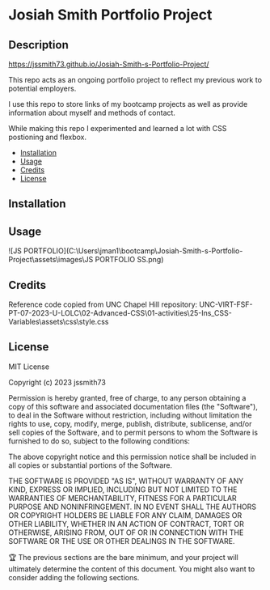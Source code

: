 # Josiah Smith Portfolio Project

## Description

https://jssmith73.github.io/Josiah-Smith-s-Portfolio-Project/

This repo acts as an ongoing portfolio project to reflect my previous work to potential employers.

I use this repo to store links of my bootcamp projects as well as provide information about myself and methods of contact.

While making this repo I experimented and learned a lot with CSS postioning and flexbox.

- [Installation](#installation)
- [Usage](#usage)
- [Credits](#credits)
- [License](#license)

## Installation


## Usage

![JS PORTFOLIO](C:\Users\jman1\bootcamp\Josiah-Smith-s-Portfolio-Project\assets\images\JS PORTFOLIO SS.png)

## Credits

Reference code copied from UNC Chapel Hill repository: UNC-VIRT-FSF-PT-07-2023-U-LOLC\02-Advanced-CSS\01-activities\25-Ins_CSS-Variables\assets\css\style.css

## License


MIT License

Copyright (c) 2023 jssmith73

Permission is hereby granted, free of charge, to any person obtaining a copy
of this software and associated documentation files (the "Software"), to deal
in the Software without restriction, including without limitation the rights
to use, copy, modify, merge, publish, distribute, sublicense, and/or sell
copies of the Software, and to permit persons to whom the Software is
furnished to do so, subject to the following conditions:

The above copyright notice and this permission notice shall be included in all
copies or substantial portions of the Software.

THE SOFTWARE IS PROVIDED "AS IS", WITHOUT WARRANTY OF ANY KIND, EXPRESS OR
IMPLIED, INCLUDING BUT NOT LIMITED TO THE WARRANTIES OF MERCHANTABILITY,
FITNESS FOR A PARTICULAR PURPOSE AND NONINFRINGEMENT. IN NO EVENT SHALL THE
AUTHORS OR COPYRIGHT HOLDERS BE LIABLE FOR ANY CLAIM, DAMAGES OR OTHER
LIABILITY, WHETHER IN AN ACTION OF CONTRACT, TORT OR OTHERWISE, ARISING FROM,
OUT OF OR IN CONNECTION WITH THE SOFTWARE OR THE USE OR OTHER DEALINGS IN THE
SOFTWARE.

🏆 The previous sections are the bare minimum, and your project will ultimately determine the content of this document. You might also want to consider adding the following sections.
